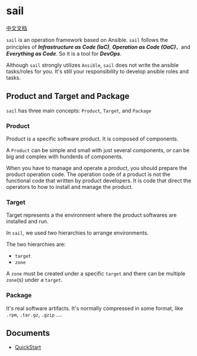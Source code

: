 # sail

[中文文档](./docs/readme_zh.md)

`sail` is an operation framework based on Ansible. `sail` follows the principles of ***Infrastructure as Code (IaC)***,  ***Operation as Code (OaC)***，and ***Everything as Code***. So it is a tool for ***DevOps***.

Although `sail` strongly utilizes `Ansible`, `sail` does not write the ansible tasks/roles for you. It's still your responsibility to develop ansible roles and tasks.

## Product and Target and Package

`sail` has three main concepts: `Product`, `Target`, and `Package`

### Product

Product is a specific software product. It is composed of components.

A `Product` can be simple and small with just several components, or can be big and complex with hunderds of components.

When you have to manage and operate a product, you should prepare the product operation code. The operation code of a product is not the functional code that written by product developers. It is code that direct the operators to how to install and manage the product.

### Target

Target represents a the environment where the product softwares are installed and run.

In `sail`, we used two hierarchies to arrange environments.

The two hierarchies are:

- `target`
- `zone`

A `zone` must be created under a specific `target` and there can be multiple `zone`(s) under a `target`.

### Package

It's real software artifacts. It's normally compressed in some format, like `.rpm`, `.tar.gz`, `.gzip` ....

## Documents

- [QuickStart](./docs/quick-start.md)
